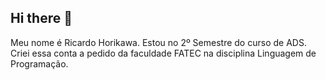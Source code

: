 ## Hi there 👋

Meu nome é Ricardo Horikawa.
Estou no 2º Semestre do curso de ADS.
Criei essa conta a pedido da faculdade FATEC na disciplina Linguagem de Programação.

<!--
**Ricardo4664/Ricardo4664** is a ✨ _special_ ✨ repository because its `README.md` (this file) appears on your GitHub profile.

Here are some ideas to get you started:

- 🔭 I’m currently working on ...
- 🌱 I’m currently learning ...
- 👯 I’m looking to collaborate on ...
- 🤔 I’m looking for help with ...
- 💬 Ask me about ...
- 📫 How to reach me: ...
- 😄 Pronouns: ...
- ⚡ Fun fact: ...
-->
